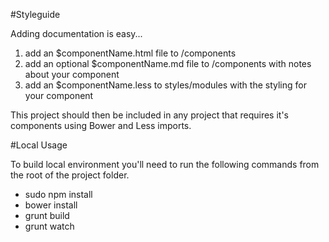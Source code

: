 #Styleguide

Adding documentation is easy...

1. add an $componentName.html file to /components
2. add an optional $componentName.md file to /components with notes about your component
3. add an $componentName.less to styles/modules with the styling for your component

This project should then be included in any project that requires it's components using Bower and Less imports.

#Local Usage

To build local environment you'll need to run the following commands from the root of the project folder.

- sudo npm install
- bower install
- grunt build
- grunt watch
